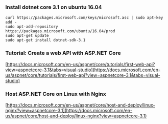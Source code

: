### Install dotnet core 3.1 on ubuntu 16.04

```
curl https://packages.microsoft.com/keys/microsoft.asc | sudo apt-key add -
sudo apt-add-repository https://packages.microsoft.com/ubuntu/16.04/prod
sudo apt-get update
sudo apt-get install dotnet-sdk-3.1
```

### Tutorial: Create a web API with ASP.NET Core

[https://docs.microsoft.com/en-us/aspnet/core/tutorials/first-web-api?view=aspnetcore-3.1&tabs=visual-studio](https://docs.microsoft.com/en-us/aspnet/core/tutorials/first-web-api?view=aspnetcore-3.1&tabs=visual-studio)

### Host ASP.NET Core on Linux with Nginx

[https://docs.microsoft.com/en-us/aspnet/core/host-and-deploy/linux-nginx?view=aspnetcore-3.1](https://docs.microsoft.com/en-us/aspnet/core/host-and-deploy/linux-nginx?view=aspnetcore-3.1)
